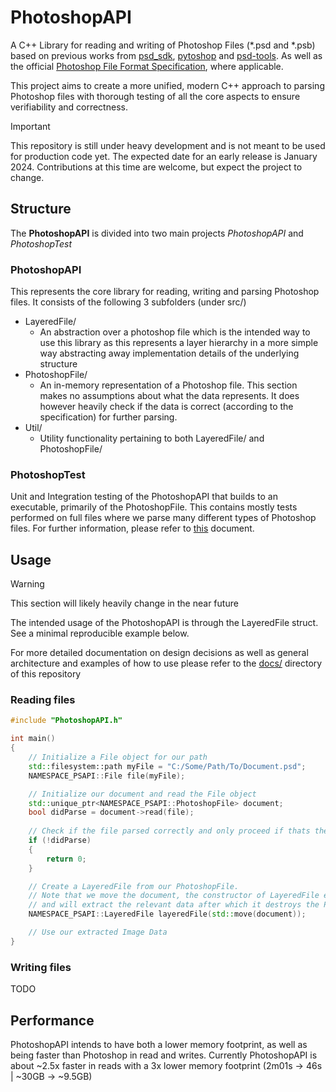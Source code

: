 # PhotoshopAPI

A C++ Library for reading and writing of Photoshop Files (*.psd and *.psb) based on previous works from [psd_sdk](https://github.com/MolecularMatters/psd_sdk), [pytoshop](https://github.com/mdboom/pytoshop) and [psd-tools](https://github.com/psd-tools/psd-tools/). As well as the official [Photoshop File Format Specification](https://web.archive.org/web/20231122064257/https://www.adobe.com/devnet-apps/photoshop/fileformatashtml/), where applicable.

This project aims to create a more unified, modern C++ approach to parsing Photoshop files with thorough testing of all the core aspects to ensure verifiability and correctness.

> [!IMPORTANT]
> This repository is still under heavy development and is not meant to be used for production code yet. The expected date for an early release is January 2024. Contributions at this time are welcome, but expect the project to change.

## Structure

The **PhotoshopAPI** is divided into two main projects *PhotoshopAPI* and *PhotoshopTest*

### PhotoshopAPI

This represents the core library for reading, writing and parsing Photoshop files. It consists of the following 3 subfolders (under src/)

- LayeredFile/
    - An abstraction over a photoshop file which is the intended way to use this library as this represents a layer hierarchy in a more simple way abstracting away implementation details of the underlying structure
- PhotoshopFile/
    - An in-memory representation of a Photoshop file. This section makes no assumptions about what the data represents. It does however heavily check if the data is correct (according to the specification) for further parsing.
- Util/
    - Utility functionality pertaining to both LayeredFile/ and PhotoshopFile/


### PhotoshopTest

Unit and Integration testing of the PhotoshopAPI that builds to an executable, primarily of the PhotoshopFile. This contains mostly tests performed on full files where we parse many different types of Photoshop files. For further information, please refer to [this](./PhotoshopTest/documents/README.md) document.

## Usage

> [!WARNING]
> This section will likely heavily change in the near future

The intended usage of the PhotoshopAPI is through the LayeredFile struct. See a minimal reproducible example below.

For more detailed documentation on design decisions as well as general architecture and examples of how to use please refer to the [docs/](/docs/DOCS.md) directory of this repository

### Reading files
```cpp
#include "PhotoshopAPI.h"

int main()
{
    // Initialize a File object for our path
    std::filesystem::path myFile = "C:/Some/Path/To/Document.psd";
    NAMESPACE_PSAPI::File file(myFile);

    // Initialize our document and read the File object
    std::unique_ptr<NAMESPACE_PSAPI::PhotoshopFile> document;
    bool didParse = document->read(file);
    
    // Check if the file parsed correctly and only proceed if thats the case
    if (!didParse)
    {
        return 0;
    }

    // Create a LayeredFile from our PhotoshopFile.
    // Note that we move the document, the constructor of LayeredFile expects a unique_ptr
    // and will extract the relevant data after which it destroys the PhotoshopFile
    NAMESPACE_PSAPI::LayeredFile layeredFile(std::move(document));

    // Use our extracted Image Data
}
```

### Writing files

TODO


## Performance

PhotoshopAPI intends to have both a lower memory footprint, as well as being faster than Photoshop in read and writes. Currently PhotoshopAPI is about ~2.5x faster in reads with a 3x lower memory footprint (2m01s -> 46s | ~30GB -> ~9.5GB)